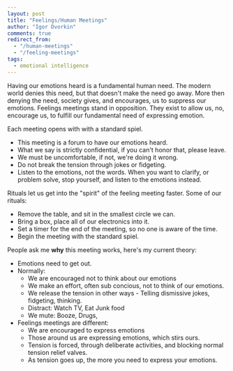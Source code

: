 ```yaml
---
layout: post
title: "Feelings/Human Meetings"
author: "Igor Dvorkin"
comments: true
redirect_from:
  - "/human-meetings"
  - "/feeling-meetings"
tags:
  - emotional intelligence
---
```


Having our emotions heard is a fundamental human need. The modern world denies this need, but that doesn't make the need go away. More then denying the need, society gives, and encourages, us to suppress our emotions. Feelings meetings stand in opposition. They exist to allow us, no, encourage us, to fulfill our fundamental need of expressing emotion.

Each meeting opens with with a standard spiel.

- This meeting is a forum to have our emotions heard.
- What we say is strictly confidential, if you can't honor that, please leave.
- We must be uncomfortable, if not, we're doing it wrong.
- Do not break the tension through jokes or fidgeting.
- Listen to the emotions, not the words. When you want to clarify, or problem solve, stop yourself, and listen to the emotions instead.

Rituals let us get into the "spirit" of the feeling meeting faster. Some of our rituals:

- Remove the table, and sit in the smallest circle we can.
- Bring a box, place all of our electronics into it.
- Set a timer for the end of the meeting, so no one is aware of the time.
- Begin the meeting with the standard spiel.

People ask me **why** this meeting works, here's my current theory:

- Emotions need to get out.
- Normally:
  - We are encouraged not to think about our emotions
  - We make an effort, often sub concious, not to think of our emotions.
  - We release the tension in other ways - Telling dismissive jokes, fidgeting, thinking.
  - Distract: Watch TV, Eat Junk food
  - We mute: Booze, Drugs,
- Feelings meetings are different:
  - We are encouraged to express emotions
  - Those around us are expressing emotions, which stirs ours.
  - Tension is forced, through deliberate activities, and blocking normal tension relief valves.
  - As tension goes up, the more you need to express your emotions.
